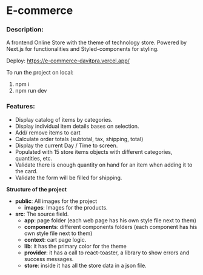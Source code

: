 # E-commerce

### Description:

A frontend Online Store with the theme of technology store. Powered by Next.js for functionalities and Styled-components for styling.

Deploy: https://e-commerce-davitpra.vercel.app/

To run the project on local:

1. npm i
2. npm run dev

### Features:

- Display catalog of items by categories.
- Display individual item details bases on selection.
- Add/ remove items to cart
- Calculate order totals (subtotal, tax, shipping, total)
- Display the current Day / Time to screen.
- Populated with 15 store items objects with different categories, quantities, etc.
- Validate there is enough quantity on hand for an item when adding it to the card.
- Validate the form will be filled for shipping.

**Structure of the project**

- **public**: All images for the project
  - **images**: Images for the products.
- **src**: The source field.
  - **app**: page folder (each web page has his own style file next to them)
  - **components**: different components folders (each component has his own style file next to them)
  - **context**: cart page logic.
  - **lib**: it has the primary color for the theme
  - **provider**: it has a call to react-toaster, a library to show errors and success messages.
  - **store**: inside it has all the store data in a json file.
